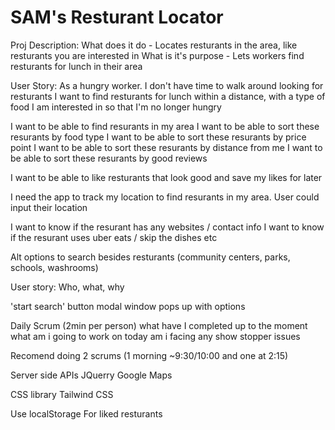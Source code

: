 # SAM's Resturant Locator

Proj Description: 
	What does it do 		-  Locates resturants in the area, like resturants you are interested in
	What is it's purpose	- Lets workers find resturants for lunch in their area

User Story: 
	As a hungry worker. I don't have time to walk around looking for resturants
	I want to find resturants for lunch within a distance, with a type of food I am interested in
	so that I'm no longer hungry
	


I want to be able to find resurants in my area
I want to be able to sort these resurants by food type
I want to be able to sort these resurants by price point
I want to be able to sort these resurants by distance from me
I want to be able to sort these resurants by good reviews


I want to be able to like resturants that look good and save my likes for later


I need the app to track my location to find resurants in my area.
	User could input their location
	
I want to know if the resurant has any websites / contact info
I want to know if the resurant uses uber eats / skip the dishes etc


Alt options to search besides resturants (community centers, parks, schools, washrooms)

User story:
Who, what, why


'start search' button
modal window pops up with options


Daily Scrum (2min per person)
	what have I completed up to the moment
	what am i going to work on today
	am i facing any show stopper issues
	
	
Recomend doing 2 scrums (1 morning ~9:30/10:00 and one at 2:15)

Server side APIs
	JQuerry
	Google Maps
	
CSS library	
	Tailwind CSS
	
Use localStorage
	For liked resturants

